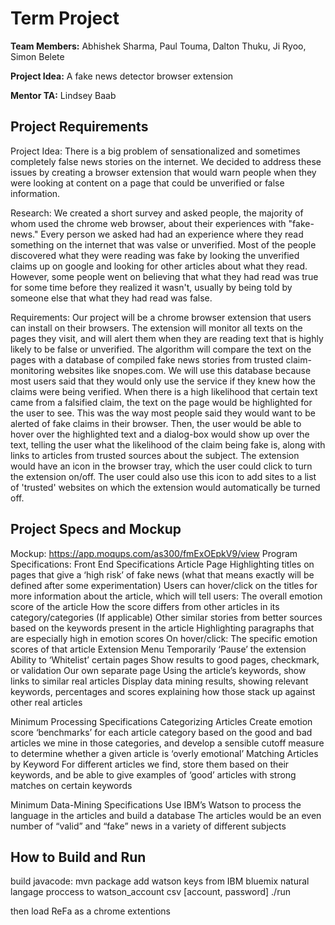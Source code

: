 # Term Project

**Team Members:** Abhishek Sharma, Paul Touma, Dalton Thuku, Ji Ryoo, Simon Belete

**Project Idea:** A fake news detector browser extension

**Mentor TA:** Lindsey Baab

## Project Requirements
Project Idea: 
There is a big problem of sensationalized and sometimes completely false news stories on the internet. We decided to address these issues by creating a browser extension that would warn people when they were looking at content on a page that could be unverified or false information. 

Research: 
We created a short survey and asked people, the majority of whom used the chrome web browser, about their experiences with "fake-news." Every person we asked had had an experience where they read something on the internet that was valse or unverified. Most of the people discovered what they were reading was fake by looking the unverified claims up on google and looking for other articles about what they read. However, some people went on believing that what they had read was true for some time before they realized it wasn't, usually by being told by someone else that what they had read was false. 

Requirements: 
Our project will be a chrome browser extension that users can install on their browsers. The extension will monitor all texts on the pages they visit, and will alert them when they are reading text that is highly likely to be false or unverified. The algorithm will compare the text on the pages with a database of compiled fake news stories from trusted claim-monitoring websites like snopes.com. We will use this database because most users said that they would only use the service if they knew how the claims were being verified. When there is a high likelihood that certain text came from a falsified claim, the text on the page would be highlighted for the user to see. This was the way most people said they would want to be alerted of fake claims in their browser. Then, the user would be able to hover over the highlighted text and a dialog-box would show up over the text, telling the user what the likelihood of the claim being fake is, along with links to articles from trusted sources about the subject. 
The extension would have an icon in the browser tray, which the user could click to turn the extension on/off. The user could also use this icon to add sites to a list of 'trusted' websites on which the extension would automatically be turned off.  

## Project Specs and Mockup
Mockup: https://app.moqups.com/as300/fmExOEpkV9/view
Program Specifications:
Front End Specifications
Article Page
Highlighting titles on pages that give a ‘high risk’ of fake news (what that means exactly will be defined after some experimentation)
Users can hover/click on the titles for more information about the article, which will tell users: 
The overall emotion score of the article
How the score differs from other articles in its category/categories
(If applicable) Other similar stories from better sources based on the keywords present in the article
Highlighting paragraphs that are especially high in emotion scores
On hover/click: 
The specific emotion scores of that article
Extension Menu
Temporarily ‘Pause’ the extension
Ability to ‘Whitelist’ certain pages
Show results to good pages, checkmark, or validation
Our own separate page
Using the article’s keywords, show links to similar real articles
Display data mining results, showing relevant keywords, percentages and scores explaining how those stack up against other real articles

Minimum Processing Specifications
Categorizing Articles
Create emotion score ‘benchmarks’ for each article category based on the good and bad articles we mine in those categories, and develop a sensible cutoff measure to determine whether a given article is ‘overly emotional’ 
Matching Articles by Keyword
For different articles we find, store them based on their keywords, and be able to give examples of ‘good’ articles with strong matches on certain keywords

Minimum Data-Mining Specifications
Use IBM’s Watson to process the language in the articles and build a database
The articles would be an even number of “valid” and “fake” news in a variety of different subjects


## How to Build and Run
build javacode:
mvn package 
add watson keys from IBM bluemix natural langage proccess to watson_account csv [account, password]
./run

then load ReFa as a chrome extentions 

